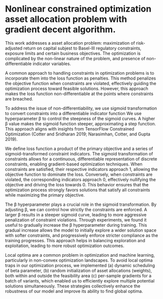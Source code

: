 # Nonlinear constrained optimization asset allocation problem with gradient decent algorithm.

This work addresses a asset allocation problem: maximization of risk-adjusted return on capital subjest to Basel-III regulatory constraints, exposure limits and certain business objectives. The optimization is complicated by the non-linear nature of the problem, and presence of non-differentiable indicator variables.

A common approach to handling constraints in optimization problems is to incorporate them into the loss function as penalties. This method penalizes the objective function when constraints are violated, effectively guiding the optimization process toward feasible solutions. However, this approach makes the loss function non-differentiable at the points where constraints are breached.

To address the issue of non-differentiability, we use sigmoid transformation to convert constraints into a differentiable indicator function We use hyperparameter β to control the steepness of the sigmoid curves. A higher β value makes the sigmoid function steeper, approximating a step function. This approach aligns with insights from TensorFlow Constrained Optimization (Cotter and Sridharan 2019; Narasimhan, Cotter, and Gupta 2019).

We define loss function a product of the primary objective and a series of sigmoid-transformed constraint indicators. The sigmoid transformation of constraints allows for a continuous, differentiable representation of discrete constraints, enabling gradient-based optimization techniques. When constraints are satisfied, their respective indicators approach 1, allowing the objective function to dominate the loss. Conversely, when constraints are violated, the corresponding indicators approach 0, effectively nullifying the objective and driving the loss towards 0. This behavior ensures that the optimization process strongly favors solutions that satisfy all constraints while maximizing the primary objective.

The β hyperparameter plays a crucial role in the sigmoid transformation. By adjusting β, we can control how strictly the constraints are enforced. A larger β results in a steeper sigmoid curve, leading to more aggressive penalization of constraint violations. Through experiments, we found it useful to gradually increase the β hyperparameter during training. This gradual increase allows the model to initially explore a wider solution space with softer constraints, and progressively enforce stricter compliance as the training progresses. This approach helps in balancing exploration and exploitation, leading to more robust optimization outcomes.

Local optima are a common problem in optimization and machine learning, particularly in non-convex optimization landscapes. To avoid local optima traps in our optimization process, we implemented (a) dynamic scheduling of beta parameter, (b) random initialization of asset allocations (weights), both within and outside the feasibility area (c) per-sample gradients for a batch of variants, which enabled us to efficiently explore multiple potential solutions simultaneously. These strategies collectively enhance the robustness of our model and improve its ability to find global optima.
